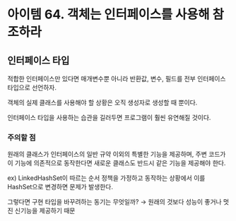 # 아이템 64. 객체는 인터페이스를 사용해 참조하라

## 인터페이스 타입

적합한 인터페이스만 있다면 매개변수뿐 아니라 반환값, 변수, 필드를 전부 인터페이스 타입으로 선언하자.

객체의 실제 클래스를 사용해야 할 상황은 오직 생성자로 생성할 때 뿐이다.

인터페이스 타입을 사용하는 습관을 길러두면 프로그램이 훨씬 유연해질 것이다.

### 주의할 점

원래의 클래스가 인터페이스의 일반 규약 이외의 특별한 기능을 제공하며, 주변 코드가 이 기능에 의존적으로 동작한다면 새로운 클래스도 반드시 같은 기능을 제공해야 한다.

ex) LinkedHashSet이 따르는 순서 정책을 가정하고 동작하는 상황에서 이를 HashSet으로 변경하면 문제가 발생한다.

그렇다면 구현 타입을 바꾸려하는 동기는 무엇일까?
→ 원래의 것보다 성능이 좋거나 멋진 신기능을 제공하기 때문
